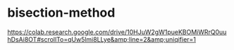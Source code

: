 # bisection-method
https://colab.research.google.com/drive/10HJuW2gW1pueKBOMiWRrQ0uuhDsAi8OT#scrollTo=qUw5lmi8LLye&amp;line=2&amp;uniqifier=1
